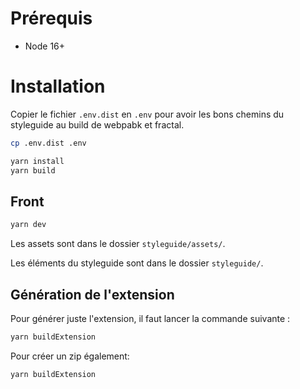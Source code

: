 # Prérequis

- Node 16+

# Installation

Copier le fichier `.env.dist` en `.env` pour avoir les bons chemins du styleguide au build de webpabk et fractal.

```bash
cp .env.dist .env
```

```bash
yarn install
yarn build
```

## Front

```bash
yarn dev
```

Les assets sont dans le dossier `styleguide/assets/`.

Les éléments du styleguide sont dans le dossier `styleguide/`.

## Génération de l'extension

Pour générer juste l'extension, il faut lancer la commande suivante :

```bash
yarn buildExtension
```

Pour créer un zip également:

```bash
yarn buildExtension
```
